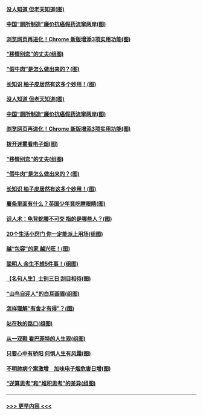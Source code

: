 #### [没人知道 但老天知道(图)](../pages/p8/907731.md?t=09181200) 
#### [中国“厕所制造”廉价抗癌假药流窜两岸(图)](../pages/p8/907723.md?t=09181200) 
#### [浏览网页再进化！Chrome 新版增添3项实用功能(图)](../pages/p8/907714.md?t=09181200) 
#### [“移情别恋”的丈夫(组图)](../pages/p8/907644.md?t=09181200) 
#### [“假牛肉”是怎么做出来的？(图)](../pages/p8/907668.md?t=09181200) 
#### [长知识 柚子皮居然有这多个妙用！(图)](../pages/p8/907425.md?t=09181200) 
#### [没人知道 但老天知道(图)](../pages/p8/907731.md?t=09181200) 
#### [中国“厕所制造”廉价抗癌假药流窜两岸(图)](../pages/p8/907723.md?t=09181200) 
#### [浏览网页再进化！Chrome 新版增添3项实用功能(图)](../pages/p8/907714.md?t=09181200) 
#### [拨开迷雾看电子烟(图)](../pages/p8/907427.md?t=09181200) 
#### [“移情别恋”的丈夫(组图)](../pages/p8/907644.md?t=09181200) 
#### [“假牛肉”是怎么做出来的？(图)](../pages/p8/907668.md?t=09181200) 
#### [长知识 柚子皮居然有这多个妙用！(图)](../pages/p8/907425.md?t=09181200) 
#### [薯条里面有什么？英国少年竟吃瞎眼睛(图)](../pages/p8/907381.md?t=09181200) 
#### [识人术：龟背蛇腰不可交 指的是哪些人？(图)](../pages/p8/907503.md?t=09181200) 
#### [20个生活小窍门 你一定能派上用场(组图)](../pages/p8/907510.md?t=09181200) 
#### [越“包容”的家 越兴旺！(图)](../pages/p8/907328.md?t=09181200) 
#### [聪明人 余生不想5件事！(组图)](../pages/p8/907364.md?t=09181200) 
#### [【名句人生】士别三日 刮目相待(图)](../pages/p8/906988.md?t=09181200) 
#### [“山鸟自迎人”的白耳画眉(组图)](../pages/p8/907332.md?t=09181200) 
#### [怎样理解“有舍才有得”？(图)](../pages/p8/906872.md?t=09181200) 
#### [站在秋的路口(组图)](../pages/p8/906914.md?t=09181200) 
#### [从一双鞋 看巴菲特的人生观(组图)](../pages/p8/907311.md?t=09181200) 
#### [只要心中有骄阳 何惧人生有风霜(图)](../pages/p8/907320.md?t=09181200) 
#### [不明肺病个案激增　加味电子烟危害日增(图)](../pages/p8/907307.md?t=09181200) 
#### [“逆算思考”和“堆积思考”的差异(组图)](../pages/p8/907229.md?t=09181200) 

----
#### [ >>> 更早内容 <<< ](../indexes/p8-earlier.md)
